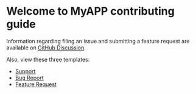 # Welcome to MyAPP contributing guide

Information regarding filing an issue and submitting a feature request are
available on [GitHub Discussion](https://github.com/MichaelSodeke/tmp--education-repo/discussions).

Also, view these three templates:

- [Support](https://github.com/MichaelSodeke/tmp--education-repo/blob/prime/.github/SUPPORT.md)
- [Bug Report](https://github.com/MichaelSodeke/tmp--education-repo/blob/prime/.github/ISSUE_TEMPLATE/bug_report.md)
- [Feature Request](https://github.com/MichaelSodeke/tmp--education-repo/blob/prime/.github/ISSUE_TEMPLATE/feature_request.md)
